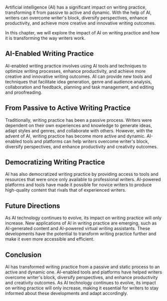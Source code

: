 
Artificial intelligence (AI) has a significant impact on writing practice, transforming it from passive to active and dynamic. With the help of AI, writers can overcome writer's block, diversify perspectives, enhance productivity, and achieve more creative and innovative writing outcomes.

In this chapter, we will explore the impact of AI on writing practice and how it is transforming the way writers work.

AI-Enabled Writing Practice
---------------------------

AI-enabled writing practice involves using AI tools and techniques to optimize writing processes, enhance productivity, and achieve more creative and innovative writing outcomes. AI can provide new tools and techniques that facilitate idea generation, genre and audience analysis, collaboration and feedback, planning and task management, and editing and proofreading.

From Passive to Active Writing Practice
---------------------------------------

Traditionally, writing practice has been a passive process. Writers were dependent on their own experiences and knowledge to generate ideas, adapt styles and genres, and collaborate with others. However, with the advent of AI, writing practice has become more active and dynamic. AI-enabled tools and platforms can help writers overcome writer's block, diversify perspectives, and enhance productivity and creativity outcomes.

Democratizing Writing Practice
------------------------------

AI has also democratized writing practice by providing access to tools and resources that were once only available to professional writers. AI-powered platforms and tools have made it possible for novice writers to produce high-quality content that rivals that of experienced writers.

Future Directions
-----------------

As AI technology continues to evolve, its impact on writing practice will only increase. New applications of AI in writing practice are emerging, such as AI-generated content and AI-powered virtual writing assistants. These developments have the potential to transform writing practice further and make it even more accessible and efficient.

Conclusion
----------

AI has transformed writing practice from a passive and static process to an active and dynamic one. AI-enabled tools and platforms have helped writers overcome writer's block, diversify perspectives, and enhance productivity and creativity outcomes. As AI technology continues to evolve, its impact on writing practice will only increase, making it essential for writers to stay informed about these developments and adapt accordingly.
